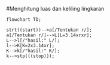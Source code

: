 #Menghitung luas dan keliling lingkaran

```mermaid
flowchart TD;

strt((start))-->a[/Tentukan r/];
a[/Tentukan r/]-->L[L=3.14xrxr];
L-->l[/"hasil:" L/];
l-->K[K=2x3.14xr];
K-->k[/"hasil:" K/];
k-->stp(((stop)));

```
